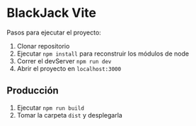 # BlackJack Vite

Pasos para ejecutar el proyecto:

1. Clonar repositorio
2. Ejecutar ```npm install``` para reconstruir los módulos de node
3. Correr el devServer ```npm run dev```
4. Abrir el proyecto en ```localhost:3000```
## Producción

1. Ejecutar ```npm run build```
2. Tomar la carpeta ```dist``` y desplegarla